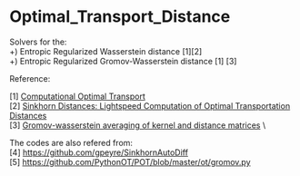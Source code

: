 # Optimal_Transport_Distance

Solvers for the:\
+) Entropic Regularized Wasserstein distance \[1\]\[2\] \
+) Entropic Regularized Gromov-Wasserstein distance \[1\] \[3\] 

Reference:

\[1\] [Computational Optimal Transport](https://arxiv.org/abs/1803.00567) \
\[2\] [Sinkhorn Distances: Lightspeed Computation of Optimal Transportation Distances](https://arxiv.org/abs/1306.0895) \
\[3\] [Gromov-wasserstein averaging of kernel and distance matrices](http://proceedings.mlr.press/v48/peyre16.html) \

The codes are also refered from: \
\[4\] https://github.com/gpeyre/SinkhornAutoDiff \
\[5\] https://github.com/PythonOT/POT/blob/master/ot/gromov.py
